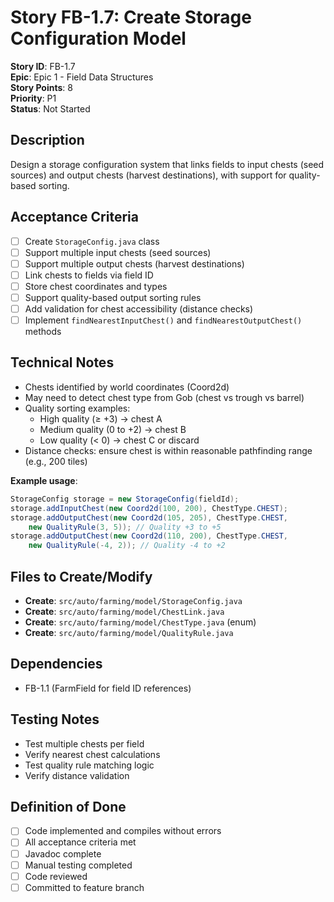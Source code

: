 # Story FB-1.7: Create Storage Configuration Model

**Story ID**: FB-1.7  
**Epic**: Epic 1 - Field Data Structures  
**Story Points**: 8  
**Priority**: P1  
**Status**: Not Started  

## Description
Design a storage configuration system that links fields to input chests (seed sources) and output chests (harvest destinations), with support for quality-based sorting.

## Acceptance Criteria
- [ ] Create `StorageConfig.java` class
- [ ] Support multiple input chests (seed sources)
- [ ] Support multiple output chests (harvest destinations)
- [ ] Link chests to fields via field ID
- [ ] Store chest coordinates and types
- [ ] Support quality-based output sorting rules
- [ ] Add validation for chest accessibility (distance checks)
- [ ] Implement `findNearestInputChest()` and `findNearestOutputChest()` methods

## Technical Notes
- Chests identified by world coordinates (Coord2d)
- May need to detect chest type from Gob (chest vs trough vs barrel)
- Quality sorting examples:
  - High quality (≥ +3) → chest A
  - Medium quality (0 to +2) → chest B
  - Low quality (< 0) → chest C or discard
- Distance checks: ensure chest is within reasonable pathfinding range (e.g., 200 tiles)

**Example usage**:
```java
StorageConfig storage = new StorageConfig(fieldId);
storage.addInputChest(new Coord2d(100, 200), ChestType.CHEST);
storage.addOutputChest(new Coord2d(105, 205), ChestType.CHEST, 
    new QualityRule(3, 5)); // Quality +3 to +5
storage.addOutputChest(new Coord2d(110, 200), ChestType.CHEST,
    new QualityRule(-4, 2)); // Quality -4 to +2
```

## Files to Create/Modify
- **Create**: `src/auto/farming/model/StorageConfig.java`
- **Create**: `src/auto/farming/model/ChestLink.java`
- **Create**: `src/auto/farming/model/ChestType.java` (enum)
- **Create**: `src/auto/farming/model/QualityRule.java`

## Dependencies
- FB-1.1 (FarmField for field ID references)

## Testing Notes
- Test multiple chests per field
- Verify nearest chest calculations
- Test quality rule matching logic
- Verify distance validation

## Definition of Done
- [ ] Code implemented and compiles without errors
- [ ] All acceptance criteria met
- [ ] Javadoc complete
- [ ] Manual testing completed
- [ ] Code reviewed
- [ ] Committed to feature branch
